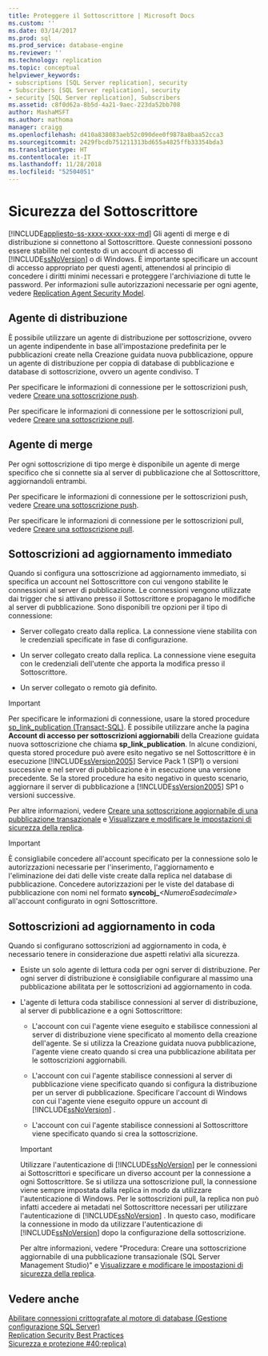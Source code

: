 ```yaml
---
title: Proteggere il Sottoscrittore | Microsoft Docs
ms.custom: ''
ms.date: 03/14/2017
ms.prod: sql
ms.prod_service: database-engine
ms.reviewer: ''
ms.technology: replication
ms.topic: conceptual
helpviewer_keywords:
- subscriptions [SQL Server replication], security
- Subscribers [SQL Server replication], security
- security [SQL Server replication], Subscribers
ms.assetid: c8f0d62a-8b5d-4a21-9aec-223da52bb708
author: MashaMSFT
ms.author: mathoma
manager: craigg
ms.openlocfilehash: d410a838083aeb52c090dee0f9878a8baa52cca3
ms.sourcegitcommit: 2429fbcdb751211313bd655a4825ffb33354bda3
ms.translationtype: HT
ms.contentlocale: it-IT
ms.lasthandoff: 11/28/2018
ms.locfileid: "52504051"
---
```

# <a name="secure-the-subscriber"></a>Sicurezza del Sottoscrittore
[!INCLUDE[appliesto-ss-xxxx-xxxx-xxx-md](../../../includes/appliesto-ss-xxxx-xxxx-xxx-md.md)]
  Gli agenti di merge e di distribuzione si connettono al Sottoscrittore. Queste connessioni possono essere stabilite nel contesto di un account di accesso di [!INCLUDE[ssNoVersion](../../../includes/ssnoversion-md.md)] o di Windows. È importante specificare un account di accesso appropriato per questi agenti, attenendosi al principio di concedere i diritti minimi necessari e proteggere l'archiviazione di tutte le password. Per informazioni sulle autorizzazioni necessarie per ogni agente, vedere [Replication Agent Security Model](../../../relational-databases/replication/security/replication-agent-security-model.md).  
  
## <a name="distribution-agent"></a>Agente di distribuzione  
 È possibile utilizzare un agente di distribuzione per sottoscrizione, ovvero un agente indipendente in base all'impostazione predefinita per le pubblicazioni create nella Creazione guidata nuova pubblicazione, oppure un agente di distribuzione per coppia di database di pubblicazione e database di sottoscrizione, ovvero un agente condiviso. T  
  
 Per specificare le informazioni di connessione per le sottoscrizioni push, vedere [Creare una sottoscrizione push](../../../relational-databases/replication/create-a-push-subscription.md).  
  
 Per specificare le informazioni di connessione per le sottoscrizioni pull, vedere [Creare una sottoscrizione pull](../../../relational-databases/replication/create-a-pull-subscription.md).  
  
## <a name="merge-agent"></a>Agente di merge  
 Per ogni sottoscrizione di tipo merge è disponibile un agente di merge specifico che si connette sia al server di pubblicazione che al Sottoscrittore, aggiornandoli entrambi.  
  
 Per specificare le informazioni di connessione per le sottoscrizioni push, vedere [Creare una sottoscrizione push](../../../relational-databases/replication/create-a-push-subscription.md).  
  
 Per specificare le informazioni di connessione per le sottoscrizioni pull, vedere [Creare una sottoscrizione pull](../../../relational-databases/replication/create-a-pull-subscription.md).  
  
## <a name="immediate-updating-subscriptions"></a>Sottoscrizioni ad aggiornamento immediato  
 Quando si configura una sottoscrizione ad aggiornamento immediato, si specifica un account nel Sottoscrittore con cui vengono stabilite le connessioni al server di pubblicazione. Le connessioni vengono utilizzate dai trigger che si attivano presso il Sottoscrittore e propagano le modifiche al server di pubblicazione. Sono disponibili tre opzioni per il tipo di connessione:  
  
-   Server collegato creato dalla replica. La connessione viene stabilita con le credenziali specificate in fase di configurazione.  
  
-   Un server collegato creato dalla replica. La connessione viene eseguita con le credenziali dell'utente che apporta la modifica presso il Sottoscrittore.  
  
-   Un server collegato o remoto già definito.  
  
> [!IMPORTANT]  
>  Per specificare le informazioni di connessione, usare la stored procedure [sp_link_publication &#40;Transact-SQL&#41;](../../../relational-databases/system-stored-procedures/sp-link-publication-transact-sql.md). È possibile utilizzare anche la pagina **Account di accesso per sottoscrizioni aggiornabili** della Creazione guidata nuova sottoscrizione che chiama **sp_link_publication**. In alcune condizioni, questa stored procedure può avere esito negativo se nel Sottoscrittore è in esecuzione [!INCLUDE[ssVersion2005](../../../includes/ssversion2005-md.md)] Service Pack 1 (SP1) o versioni successive e nel server di pubblicazione è in esecuzione una versione precedente. Se la stored procedure ha esito negativo in questo scenario, aggiornare il server di pubblicazione a [!INCLUDE[ssVersion2005](../../../includes/ssversion2005-md.md)] SP1 o versioni successive.  
  
 Per altre informazioni, vedere [Creare una sottoscrizione aggiornabile di una pubblicazione transazionale](../../../relational-databases/replication/publish/create-updatable-subscription-to-transactional-publication.md) e [Visualizzare e modificare le impostazioni di sicurezza della replica](../../../relational-databases/replication/security/view-and-modify-replication-security-settings.md).  
  
> [!IMPORTANT]  
>  È consigliabile concedere all'account specificato per la connessione solo le autorizzazioni necessarie per l'inserimento, l'aggiornamento e l'eliminazione dei dati delle viste create dalla replica nel database di pubblicazione. Concedere autorizzazioni per le viste del database di pubblicazione con nomi nel formato **syncobj_**_\<NumeroEsadecimale>_ all'account configurato in ogni Sottoscrittore.  
  
## <a name="queued-updating-subscriptions"></a>Sottoscrizioni ad aggiornamento in coda  
 Quando si configurano sottoscrizioni ad aggiornamento in coda, è necessario tenere in considerazione due aspetti relativi alla sicurezza.  
  
-   Esiste un solo agente di lettura coda per ogni server di distribuzione. Per ogni server di distribuzione è consigliabile configurare al massimo una pubblicazione abilitata per le sottoscrizioni ad aggiornamento in coda.  
  
-   L'agente di lettura coda stabilisce connessioni al server di distribuzione, al server di pubblicazione e a ogni Sottoscrittore:  
  
    -   L'account con cui l'agente viene eseguito e stabilisce connessioni al server di distribuzione viene specificato al momento della creazione dell'agente. Se si utilizza la Creazione guidata nuova pubblicazione, l'agente viene creato quando si crea una pubblicazione abilitata per le sottoscrizioni aggiornabili.  
  
    -   L'account con cui l'agente stabilisce connessioni al server di pubblicazione viene specificato quando si configura la distribuzione per un server di pubblicazione. Specificare l'account di Windows con cui l'agente viene eseguito oppure un account di [!INCLUDE[ssNoVersion](../../../includes/ssnoversion-md.md)] .  
  
    -   L'account con cui l'agente stabilisce connessioni al Sottoscrittore viene specificato quando si crea la sottoscrizione.  
  
    > [!IMPORTANT]  
    >  Utilizzare l'autenticazione di [!INCLUDE[ssNoVersion](../../../includes/ssnoversion-md.md)] per le connessioni ai Sottoscrittori e specificare un diverso account per la connessione a ogni Sottoscrittore. Se si utilizza una sottoscrizione pull, la connessione viene sempre impostata dalla replica in modo da utilizzare l'autenticazione di Windows. Per le sottoscrizioni pull, la replica non può infatti accedere ai metadati nel Sottoscrittore necessari per utilizzare l'autenticazione di [!INCLUDE[ssNoVersion](../../../includes/ssnoversion-md.md)] . In questo caso, modificare la connessione in modo da utilizzare l'autenticazione di [!INCLUDE[ssNoVersion](../../../includes/ssnoversion-md.md)] dopo la configurazione della sottoscrizione.  
  
     Per altre informazioni, vedere "Procedura: Creare una sottoscrizione aggiornabile di una pubblicazione transazionale (SQL Server Management Studio)" e [Visualizzare e modificare le impostazioni di sicurezza della replica](../../../relational-databases/replication/security/view-and-modify-replication-security-settings.md).  
  
## <a name="see-also"></a>Vedere anche  
 [Abilitare connessioni crittografate al motore di database &#40;Gestione configurazione SQL Server&#41;](../../../database-engine/configure-windows/enable-encrypted-connections-to-the-database-engine.md)   
 [Replication Security Best Practices](../../../relational-databases/replication/security/replication-security-best-practices.md)   
 [Sicurezza e protezione #40;replica&#41;](../../../relational-databases/replication/security/security-and-protection-replication.md)  
  
  
